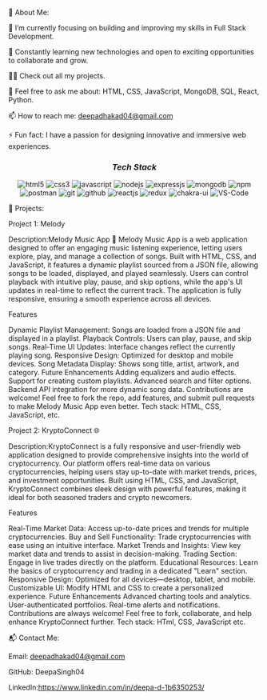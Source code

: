 💫 About Me:


🔭 I’m currently focusing on building and improving my skills in Full Stack Development.

🌱 Constantly learning new technologies and open to exciting opportunities to collaborate and grow.

👨‍💻 Check out all my projects.

💬 Feel free to ask me about: HTML, CSS, JavaScript, MongoDB, SQL, React, Python.

📫 How to reach me: deepadhakad04@gmail.com

⚡ Fun fact: I have a passion for designing innovative and immersive web experiences.

<h3 align="center"><i>Tech Stack</i></h3>

<p align="center">
    <img src="https://img.shields.io/badge/HTML5-E34F26?style=for-the-badge&logo=html5&logoColor=white" alt="html5" />
    <img src="https://img.shields.io/badge/CSS3-1572B6?style=for-the-badge&logo=css3&logoColor=white" alt="css3" />
    <img src="https://img.shields.io/badge/JavaScript-323330?style=for-the-badge&logo=javascript&logoColor=F7DF1E" alt="javascript" />
    <img src="https://img.shields.io/badge/Node.js-339933?style=for-the-badge&logo=nodedotjs&logoColor=white" alt="nodejs" />
    <img src="https://img.shields.io/badge/Express.js-000000?style=for-the-badge&logo=express&logoColor=white" alt="expressjs" />
    <img src="https://img.shields.io/badge/MongoDB-4EA94B?style=for-the-badge&logo=mongodb&logoColor=white" alt="mongodb" />
    <img src="https://img.shields.io/badge/npm-CB3837?style=for-the-badge&logo=npm&logoColor=white" alt="npm" />
    <img src="https://img.shields.io/badge/Postman-FF6C37?style=for-the-badge&logo=Postman&logoColor=white" alt="postman" />
    <img src="https://img.shields.io/badge/Git-f44d27?style=for-the-badge&logo=git&logoColor=white" alt="git" />
    <img src="https://img.shields.io/badge/GitHub-100000?style=for-the-badge&logo=github&logoColor=white" alt="github" />
    <img src="https://img.shields.io/badge/React-20232A?style=for-the-badge&logo=react&logoColor=61DAFB" alt="reactjs" />
    <img src="https://img.shields.io/badge/Redux-593D88?style=for-the-badge&logo=redux&logoColor=white" alt="redux" />
    <img src="https://img.shields.io/badge/Chakra%20UI-3bc7bd?style=for-the-badge&logo=chakraui&logoColor=white" alt="chakra-ui" />
	   <img src="https://img.shields.io/badge/VS%20Code-007ACC?style=for-the-badge&logo=VisualStudioCode&logoColor=white" alt="VS-Code" />
</p>

🚀 Projects:


Project 1: Melody


Description:Melody Music App 🎵
Melody Music App is a web application designed to offer an engaging music listening experience, letting users explore, play, and manage a collection of songs. Built with HTML, CSS, and JavaScript, it features a dynamic playlist sourced from a JSON file, allowing songs to be loaded, displayed, and played seamlessly. Users can control playback with intuitive play, pause, and skip options, while the app's UI updates in real-time to reflect the current track. The application is fully responsive, ensuring a smooth experience across all devices.

Features


Dynamic Playlist Management: Songs are loaded from a JSON file and displayed in a playlist.
Playback Controls: Users can play, pause, and skip songs.
Real-Time UI Updates: Interface changes reflect the currently playing song.
Responsive Design: Optimized for desktop and mobile devices.
Song Metadata Display: Shows song title, artist, artwork, and category.
Future Enhancements
Adding equalizers and audio effects.
Support for creating custom playlists.
Advanced search and filter options.
Backend API integration for more dynamic song data.
Contributions are welcome! Feel free to fork the repo, add features, and submit pull requests to make Melody Music App even better.
Tech stack: HTML, CSS, JavaScript, etc.

Project 2: KryptoConnect 🌐


Description:KryptoConnect is a fully responsive and user-friendly web application designed to provide comprehensive insights into the world of cryptocurrency. Our platform offers real-time data on various cryptocurrencies, helping users stay up-to-date with market trends, prices, and investment opportunities. Built using HTML, CSS, and JavaScript, KryptoConnect combines sleek design with powerful features, making it ideal for both seasoned traders and crypto newcomers.

Features


Real-Time Market Data: Access up-to-date prices and trends for multiple cryptocurrencies.
Buy and Sell Functionality: Trade cryptocurrencies with ease using an intuitive interface.
Market Trends and Insights: View key market data and trends to assist in decision-making.
Trading Section: Engage in live trades directly on the platform.
Educational Resources: Learn the basics of cryptocurrency and trading in a dedicated "Learn" section.
Responsive Design: Optimized for all devices—desktop, tablet, and mobile.
Customizable UI: Modify HTML and CSS to create a personalized experience.
Future Enhancements
Advanced charting tools and analytics.
User-authenticated portfolios.
Real-time alerts and notifications.
Contributions are always welcome! Feel free to fork, collaborate, and help enhance KryptoConnect further.
Tech stack: HTml, CSS, JavaScript etc.


📬 Contact Me:

Email: deepadhakad04@gmail.com


GitHub: DeepaSingh04


LinkedIn:https://www.linkedin.com/in/deepa-d-1b6350253/
